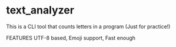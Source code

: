 # text_analyzer
This is a CLI tool that counts letters in a program (Just for practice!)


FEATURES
    UTF-8 based,
    Emoji support,
    Fast enough